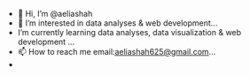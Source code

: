 - 👋 Hi, I’m @aeliashah
- 👀 I’m interested in data analyses & web development...
-  I’m currently learning data analyses, data visualization & web development ...
- 📫 How to reach me email:aeliashah625@gmail.com...
-

